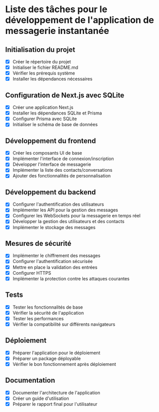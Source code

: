 # Liste des tâches pour le développement de l'application de messagerie instantanée

## Initialisation du projet
- [x] Créer le répertoire du projet
- [x] Initialiser le fichier README.md
- [x] Vérifier les prérequis système
- [x] Installer les dépendances nécessaires

## Configuration de Next.js avec SQLite
- [x] Créer une application Next.js
- [x] Installer les dépendances SQLite et Prisma
- [x] Configurer Prisma avec SQLite
- [x] Initialiser le schéma de base de données

## Développement du frontend
- [x] Créer les composants UI de base
- [x] Implémenter l'interface de connexion/inscription
- [x] Développer l'interface de messagerie
- [x] Implémenter la liste des contacts/conversations
- [x] Ajouter des fonctionnalités de personnalisation

## Développement du backend
- [x] Configurer l'authentification des utilisateurs
- [x] Implémenter les API pour la gestion des messages
- [x] Configurer les WebSockets pour la messagerie en temps réel
- [x] Développer la gestion des utilisateurs et des contacts
- [x] Implémenter le stockage des messages

## Mesures de sécurité
- [x] Implémenter le chiffrement des messages
- [x] Configurer l'authentification sécurisée
- [x] Mettre en place la validation des entrées
- [x] Configurer HTTPS
- [x] Implémenter la protection contre les attaques courantes

## Tests
- [x] Tester les fonctionnalités de base
- [x] Vérifier la sécurité de l'application
- [x] Tester les performances
- [x] Vérifier la compatibilité sur différents navigateurs

## Déploiement
- [x] Préparer l'application pour le déploiement
- [x] Préparer un package déployable
- [x] Vérifier le bon fonctionnement après déploiement

## Documentation
- [x] Documenter l'architecture de l'application
- [x] Créer un guide d'utilisation
- [x] Préparer le rapport final pour l'utilisateur

